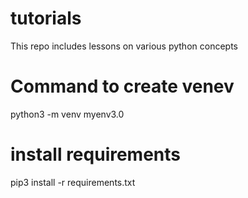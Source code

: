 # tutorials
This repo includes lessons on various python concepts

# Command to create venev
python3 -m venv myenv3.0

# install requirements
pip3 install -r requirements.txt
